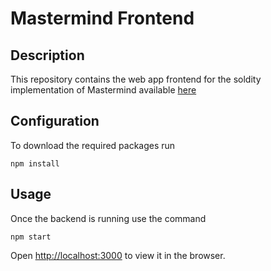 # Mastermind Frontend 

## Description
This repository contains the web app frontend for the soldity implementation of Mastermind available [here](https://github.com/Dema00/Mastermind-sol)

## Configuration
To download the required packages run
```
npm install
```

## Usage

Once the backend is running use the command
```
npm start
```
Open [http://localhost:3000](http://localhost:3000) to view it in the browser.